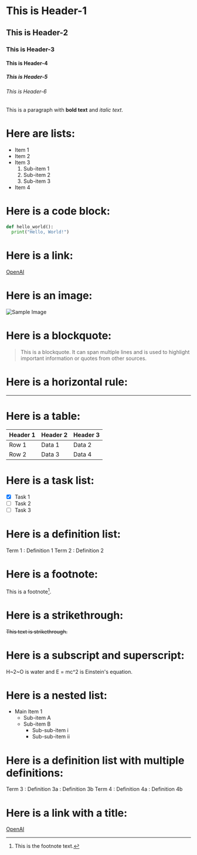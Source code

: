 # This is Header-1
## This is Header-2
### This is Header-3
#### This is Header-4
##### This is Header-5
###### This is Header-6 
This is a paragraph with **bold text** and *italic text*.

# Here are lists:
- Item 1
- Item 2
- Item 3
  1. Sub-item 1
  2. Sub-item 2
  3. Sub-item 3
- Item 4

# Here is a code block:
```python
def hello_world():
  print("Hello, World!")
```
# Here is a link: 
[OpenAI](https://www.openai.com)
# Here is an image: 
![Sample Image](https://via.placeholder.com/150)

# Here is a blockquote:
> This is a blockquote. It can span multiple lines and is used to highlight important information or quotes from other sources.

# Here is a horizontal rule:
---

# Here is a table:
| Header 1 | Header 2 | Header 3 |
|-----------|-----------|-----------|
| Row 1    | Data 1    | Data 2    |
| Row 2    | Data 3    | Data 4    |

# Here is a task list:
- [x] Task 1
- [ ] Task 2
- [ ] Task 3

# Here is a definition list:
Term 1
: Definition 1
Term 2
: Definition 2

# Here is a footnote:
This is a footnote[^1].

[^1]: This is the footnote text.

# Here is a strikethrough:
~~This text is strikethrough.~~

# Here is a subscript and superscript:
H~2~O is water and E = mc^2 is Einstein's equation.

# Here is a nested list:
- Main Item 1
  - Sub-item A
  - Sub-item B
    - Sub-sub-item i
    - Sub-sub-item ii

# Here is a definition list with multiple definitions:
Term 3
: Definition 3a
: Definition 3b
Term 4
: Definition 4a
: Definition 4b   

# Here is a link with a title:
[OpenAI](https://www.openai.com "Visit OpenAI's website")